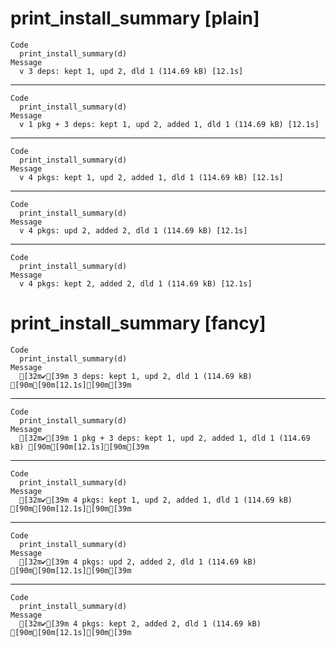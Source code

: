 # print_install_summary [plain]

    Code
      print_install_summary(d)
    Message
      v 3 deps: kept 1, upd 2, dld 1 (114.69 kB) [12.1s]

---

    Code
      print_install_summary(d)
    Message
      v 1 pkg + 3 deps: kept 1, upd 2, added 1, dld 1 (114.69 kB) [12.1s]

---

    Code
      print_install_summary(d)
    Message
      v 4 pkgs: kept 1, upd 2, added 1, dld 1 (114.69 kB) [12.1s]

---

    Code
      print_install_summary(d)
    Message
      v 4 pkgs: upd 2, added 2, dld 1 (114.69 kB) [12.1s]

---

    Code
      print_install_summary(d)
    Message
      v 4 pkgs: kept 2, added 2, dld 1 (114.69 kB) [12.1s]

# print_install_summary [fancy]

    Code
      print_install_summary(d)
    Message
      [32m✔[39m 3 deps: kept 1, upd 2, dld 1 (114.69 kB) [90m[90m[12.1s][90m[39m

---

    Code
      print_install_summary(d)
    Message
      [32m✔[39m 1 pkg + 3 deps: kept 1, upd 2, added 1, dld 1 (114.69 kB) [90m[90m[12.1s][90m[39m

---

    Code
      print_install_summary(d)
    Message
      [32m✔[39m 4 pkgs: kept 1, upd 2, added 1, dld 1 (114.69 kB) [90m[90m[12.1s][90m[39m

---

    Code
      print_install_summary(d)
    Message
      [32m✔[39m 4 pkgs: upd 2, added 2, dld 1 (114.69 kB) [90m[90m[12.1s][90m[39m

---

    Code
      print_install_summary(d)
    Message
      [32m✔[39m 4 pkgs: kept 2, added 2, dld 1 (114.69 kB) [90m[90m[12.1s][90m[39m

